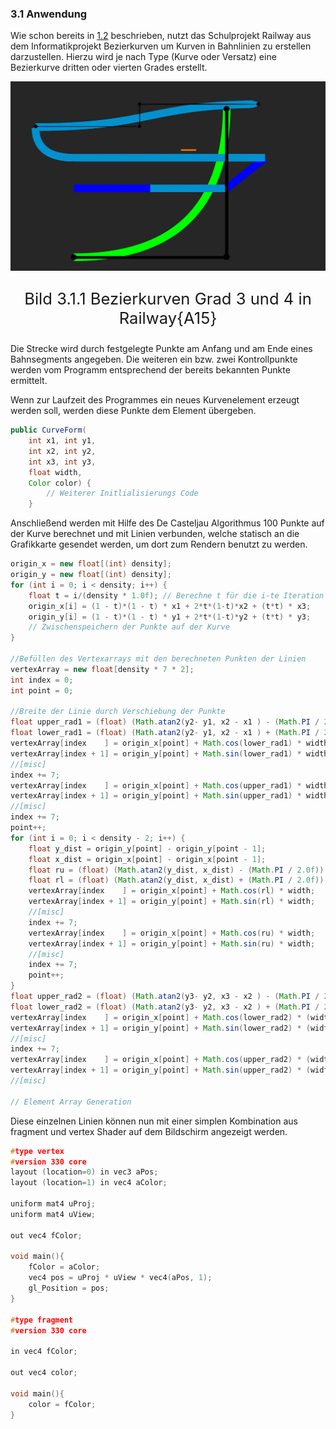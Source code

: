 ### 3.1 Anwendung

Wie schon bereits in [1.2](../chapter_1/WoFindetManBezierkurven.md) beschrieben, nutzt das Schulprojekt Railway aus dem Informatikprojekt Bezierkurven um Kurven in Bahnlinien zu erstellen darzustellen. Hierzu wird je nach Type (Kurve oder Versatz) eine Bezierkurve dritten oder vierten Grades erstellt. 

![Bezierkurve 3ten und 4ten Grades in Railway](../img/RailwayBezierPoints.png)
<p style="text-align: center; font-size: 1.6rem;">Bild 3.1.1 Bezierkurven Grad 3 und 4 in Railway{A15}</p>

Die Strecke wird durch festgelegte Punkte am Anfang und am Ende eines Bahnsegments angegeben. Die weiteren ein bzw. zwei Kontrollpunkte werden vom Programm entsprechend der bereits bekannten Punkte ermittelt.

Wenn zur Laufzeit des Programmes ein neues Kurvenelement erzeugt werden soll, werden diese Punkte dem Element übergeben.
```java
public CurveForm(
    int x1, int y1, 
    int x2, int y2, 
    int x3, int y3, 
    float width, 
    Color color) {
        // Weiterer Initlialisierungs Code
    }
```

Anschließend werden mit Hilfe des De Casteljau Algorithmus 100 Punkte auf der Kurve berechnet und mit Linien verbunden, welche statisch an die Grafikkarte gesendet werden, um dort zum Rendern benutzt zu werden.

```java
origin_x = new float[(int) density];
origin_y = new float[(int) density];
for (int i = 0; i < density; i++) {
    float t = i/(density * 1.0f); // Berechne t für die i-te Iteration
    origin_x[i] = (1 - t)*(1 - t) * x1 + 2*t*(1-t)*x2 + (t*t) * x3; 
    origin_y[i] = (1 - t)*(1 - t) * y1 + 2*t*(1-t)*y2 + (t*t) * y3;
    // Zwischenspeichern der Punkte auf der Kurve
}

//Befüllen des Vertexarrays mit den berechneten Punkten der Linien
vertexArray = new float[density * 7 * 2];
int index = 0;
int point = 0;

//Breite der Linie durch Verschiebung der Punkte
float upper_rad1 = (float) (Math.atan2(y2- y1, x2 - x1 ) - (Math.PI / 20f));
float lower_rad1 = (float) (Math.atan2(y2- y1, x2 - x1 ) + (Math.PI / 20f));
vertexArray[index    ] = origin_x[point] + Math.cos(lower_rad1) * width;
vertexArray[index + 1] = origin_y[point] + Math.sin(lower_rad1) * width;
//[misc]
index += 7;
vertexArray[index    ] = origin_x[point] + Math.cos(upper_rad1) * width;
vertexArray[index + 1] = origin_y[point] + Math.sin(upper_rad1) * width;
//[misc]
index += 7;
point++;
for (int i = 0; i < density - 2; i++) {
    float y_dist = origin_y[point] - origin_y[point - 1];
    float x_dist = origin_x[point] - origin_x[point - 1];
    float ru = (float) (Math.atan2(y_dist, x_dist) - (Math.PI / 2.0f));
    float rl = (float) (Math.atan2(y_dist, x_dist) + (Math.PI / 2.0f));
    vertexArray[index    ] = origin_x[point] + Math.cos(rl) * width;
    vertexArray[index + 1] = origin_y[point] + Math.sin(rl) * width;
    //[misc]
    index += 7;
    vertexArray[index    ] = origin_x[point] + Math.cos(ru) * width;
    vertexArray[index + 1] = origin_y[point] + Math.sin(ru) * width;
    //[misc]
    index += 7;
    point++;
}
float upper_rad2 = (float) (Math.atan2(y3- y2, x3 - x2 ) - (Math.PI / 20f));
float lower_rad2 = (float) (Math.atan2(y3- y2, x3 - x2 ) + (Math.PI / 20f));
vertexArray[index    ] = origin_x[point] + Math.cos(lower_rad2) * (width/ 2.0f);
vertexArray[index + 1] = origin_y[point] + Math.sin(lower_rad2) * (width/ 2.0f);
//[misc]
index += 7;
vertexArray[index    ] = origin_x[point] + Math.cos(upper_rad2) * (width/ 2.0f);
vertexArray[index + 1] = origin_y[point] + Math.sin(upper_rad2) * (width/ 2.0f);
//[misc]

// Element Array Generation
```

Diese einzelnen Linien können nun mit einer simplen Kombination aus fragment und vertex Shader auf dem Bildschirm angezeigt werden.

```cpp
#type vertex
#version 330 core
layout (location=0) in vec3 aPos;
layout (location=1) in vec4 aColor;

uniform mat4 uProj;
uniform mat4 uView;

out vec4 fColor;

void main(){
    fColor = aColor;
    vec4 pos = uProj * uView * vec4(aPos, 1);
    gl_Position = pos;
}

#type fragment
#version 330 core

in vec4 fColor;

out vec4 color;

void main(){
    color = fColor;
}
```